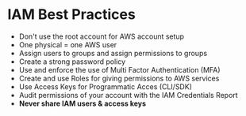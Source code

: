 # IAM Best Practices

- Don't use the root account for AWS account setup
- One physical = one AWS user
- Assign users to groups and assign permissions to groups
- Create a strong password policy
- Use and enforce the use of Multi Factor Authentication (MFA)
- Create and use Roles for giving permissions to AWS services
- Use Access Keys for Programmatic Acces (CLI/SDK)
- Audit permissions of your account with the IAM Credentials Report
- **Never share IAM users & access keys**